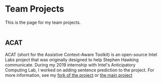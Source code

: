 # Team Projects
This is the page for my team projects.<br><br>
## ACAT
ACAT (short for the Assistive Context-Aware Toolkit) is an open-source Intel Labs project that was originally designed to help Stephen Hawking communicate. During my 2019
internship with Intel's Anticipatory Computing Lab, I worked on adding sentence prediction to the project. For more information, see my [fork of the project](https://github.com/kquaziportfolio/Intel-Labs-ACAT)
or [the main project](https://github.com/intel/acat)
